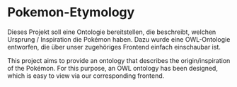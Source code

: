 # Pokemon-Etymology
Dieses Projekt soll eine Ontologie bereitstellen, die beschreibt, welchen Ursprung / Inspiration die Pokémon haben. Dazu wurde eine OWL-Ontologie entworfen, die über  unser zugehöriges Frontend einfach einschaubar ist.

This project aims to provide an ontology that describes the origin/inspiration of the Pokémon. For this purpose, an OWL ontology has been designed, which is easy to view via our corresponding frontend.
